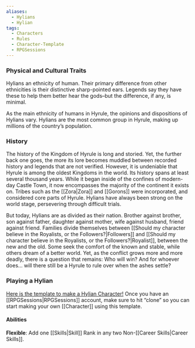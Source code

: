 ```yaml
---
aliases:
  - Hylians
  - Hylian
tags:
  - Characters
  - Rules
  - Character-Template
  - RPGSessions
---
```

### Physical and Cultural Traits
Hylians an ethnicity of human. Their primary difference from other ethnicities is their distinctive sharp-pointed ears. Legends say they have these to help them better hear the gods–but the difference, if any, is minimal.

As the main ethnicity of humans in Hyrule, the opinions and dispositions of Hylians vary. Hylians are the most common group in Hyrule, making up millions of the country’s population.

### History
The history of the Kingdom of Hyrule is long and storied. Yet, the further back one goes, the more its lore becomes muddled between recorded history and legends that are not verified. However, it is undeniable that Hyrule is among the oldest Kingdoms in the world. Its history spans at least several thousand years. While it began inside of the confines of modern-day Castle Town, it now encompasses the majority of the continent it exists on. Tribes such as the [[Zora|Zora]] and [[Gorons]] were incorporated, and considered core parts of Hyrule. Hylians have always been strong on the world stage, persevering through difficult trials.

But today, Hylians are as divided as their nation. Brother against brother, son against father, daughter against mother, wife against husband, friend against friend. Families divide themselves between [[Should my character believe in the Royalists, or the Followers?|Followers]] and [[Should my character believe in the Royalists, or the Followers?|Royalist]], between the new and the old. Some seek the comfort of the known and stable, while others dream of a better world. Yet, as the conflict grows more and more deadly, there is a question that remains: Who will win? And for whoever does… will there still be a Hyrule to rule over when the ashes settle?





### Playing a Hylian
[Here is the template to make a Hylian Character!](https://app.rpgsessions.com/char/nds/6424f8f9a3cc88d04e2608aa) Once you have an [[RPGSessions|RPGSessions]] account, make sure to hit “clone” so you can start making your own [[Character]] using this template.

#### Abilities
**Flexible**: Add one [[Skills|Skill]] Rank in any two Non-[[Career Skills|Career Skills]].
